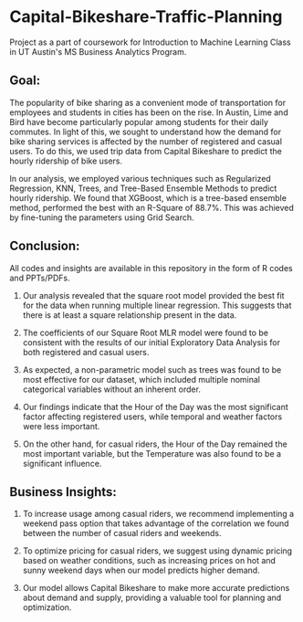 # Capital-Bikeshare-Traffic-Planning
Project as a part of coursework for Introduction to Machine Learning Class in UT Austin's MS Business Analytics Program.

## Goal:
The popularity of bike sharing as a convenient mode of transportation for employees and students in cities has been on the rise. In Austin, Lime and Bird have become particularly popular among students for their daily commutes. In light of this, we sought to understand how the demand for bike sharing services is affected by the number of registered and casual users. To do this, we used trip data from Capital Bikeshare to predict the hourly ridership of bike users.

In our analysis, we employed various techniques such as Regularized Regression, KNN, Trees, and Tree-Based Ensemble Methods to predict hourly ridership. We found that XGBoost, which is a tree-based ensemble method, performed the best with an R-Square of 88.7%. This was achieved by fine-tuning the parameters using Grid Search.

## Conclusion: 

All codes and insights are available in this repository in the form of R codes and PPTs/PDFs.

1. Our analysis revealed that the square root model provided the best fit for the data when running multiple linear regression. This suggests that there is at least a square relationship present in the data.

2. The coefficients of our Square Root MLR model were found to be consistent with the results of our initial Exploratory Data Analysis for both registered and casual users.

3. As expected, a non-parametric model such as trees was found to be most effective for our dataset, which included multiple nominal categorical variables without an inherent order.

4. Our findings indicate that the Hour of the Day was the most significant factor affecting registered users, while temporal and weather factors were less important.

5. On the other hand, for casual riders, the Hour of the Day remained the most important variable, but the Temperature was also found to be a significant influence.

## Business Insights:

1. To increase usage among casual riders, we recommend implementing a weekend pass option that takes advantage of the correlation we found between the number of casual riders and weekends.

2. To optimize pricing for casual riders, we suggest using dynamic pricing based on weather conditions, such as increasing prices on hot and sunny weekend days when our model predicts higher demand.

3. Our model allows Capital Bikeshare to make more accurate predictions about demand and supply, providing a valuable tool for planning and optimization.

